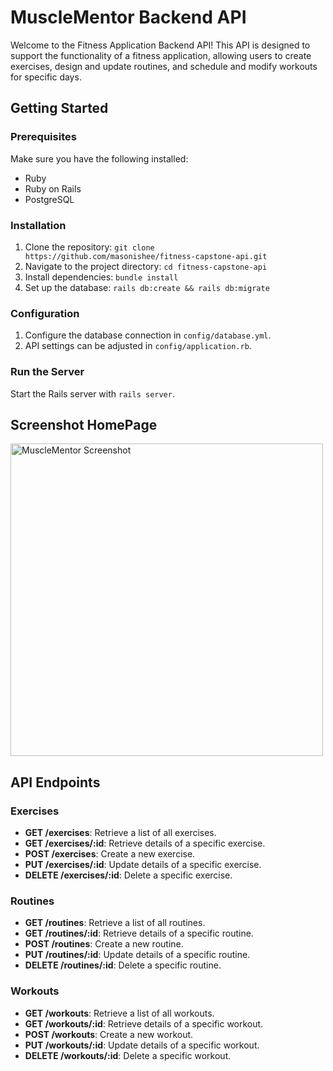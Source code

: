 # MuscleMentor Backend API

Welcome to the Fitness Application Backend API! This API is designed to support the functionality of a fitness application, allowing users to create exercises, design and update routines, and schedule and modify workouts for specific days.

## Getting Started

### Prerequisites

Make sure you have the following installed:

- Ruby
- Ruby on Rails
- PostgreSQL

### Installation

1. Clone the repository: `git clone https://github.com/masonishee/fitness-capstone-api.git`
2. Navigate to the project directory: `cd fitness-capstone-api`
3. Install dependencies: `bundle install`
4. Set up the database: `rails db:create && rails db:migrate`

### Configuration

1. Configure the database connection in `config/database.yml`.
2. API settings can be adjusted in `config/application.rb`.

### Run the Server

Start the Rails server with `rails server`.

## Screenshot HomePage

<img src="Screenshot%202023-11-12%20at%203.09.48%20PM.png" alt="MuscleMentor Screenshot" width="500"/>

## API Endpoints

### Exercises

- **GET /exercises**: Retrieve a list of all exercises.
- **GET /exercises/:id**: Retrieve details of a specific exercise.
- **POST /exercises**: Create a new exercise.
- **PUT /exercises/:id**: Update details of a specific exercise.
- **DELETE /exercises/:id**: Delete a specific exercise.

### Routines

- **GET /routines**: Retrieve a list of all routines.
- **GET /routines/:id**: Retrieve details of a specific routine.
- **POST /routines**: Create a new routine.
- **PUT /routines/:id**: Update details of a specific routine.
- **DELETE /routines/:id**: Delete a specific routine.

### Workouts

- **GET /workouts**: Retrieve a list of all workouts.
- **GET /workouts/:id**: Retrieve details of a specific workout.
- **POST /workouts**: Create a new workout.
- **PUT /workouts/:id**: Update details of a specific workout.
- **DELETE /workouts/:id**: Delete a specific workout.
